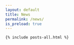 ```yaml
---
layout: default
title: News
permalink: /news/
is_preload: true
---
```



<section class="posts">
  
    {% include posts-all.html %}
  
</section>

